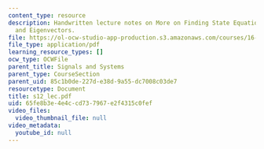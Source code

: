 ```yaml
---
content_type: resource
description: Handwritten lecture notes on More on Finding State Equations, Eigenvalues
  and Eigenvectors.
file: https://ol-ocw-studio-app-production.s3.amazonaws.com/courses/16-01-unified-engineering-i-ii-iii-iv-fall-2005-spring-2006/65fe8b3e4e4ccd737967e2f4315c0fef_s12_lec.pdf
file_type: application/pdf
learning_resource_types: []
ocw_type: OCWFile
parent_title: Signals and Systems
parent_type: CourseSection
parent_uid: 85c1b0de-227d-e38d-9a55-dc7008c03de7
resourcetype: Document
title: s12_lec.pdf
uid: 65fe8b3e-4e4c-cd73-7967-e2f4315c0fef
video_files:
  video_thumbnail_file: null
video_metadata:
  youtube_id: null
---
```

